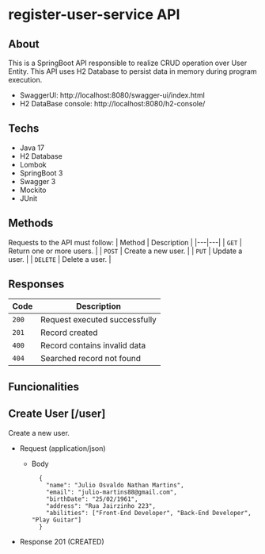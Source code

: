 # register-user-service API

## About
This is a SpringBoot API responsible to realize CRUD operation over User Entity. This API uses H2 Database to persist data in memory during program execution.

- SwaggerUI: http://localhost:8080/swagger-ui/index.html
- H2 DataBase console:
http://localhost:8080/h2-console/

## Techs
- Java 17
- H2 Database
- Lombok
- SpringBoot 3
- Swagger 3
- Mockito
- JUnit

## Methods
Requests to the API must follow:
| Method | Description |
|---|---|
| `GET` | Return one or more users. |
| `POST` | Create a new user. |
| `PUT` | Update a user. |
| `DELETE` | Delete a user. |


## Responses
| Code  | Description                                                                          |
|-------|--------------------------------------------------------------------------------------|
| `200` | Request executed successfully                                                        |
| `201` | Record created                                                                       |
| `400` | Record contains invalid data                                                         |
| `404` | Searched record not found                                                            |

## Funcionalities

## Create User [/user]
Create a new user.
+ Request (application/json)
  + Body

          {
            "name": "Julio Osvaldo Nathan Martins",
            "email": "julio-martins88@gmail.com",
            "birthDate": "25/02/1961",
            "address": "Rua Jairzinho 223",
            "abilities": ["Front-End Developer", "Back-End Developer", "Play Guitar"]
          }

+ Response 201 (CREATED)
